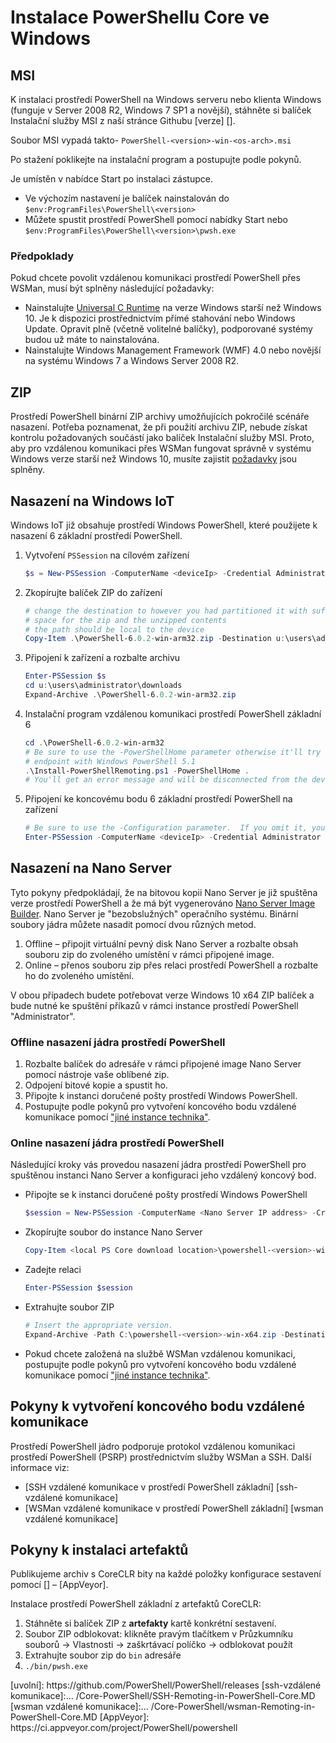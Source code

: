 # <a name="installing-powershell-core-on-windows"></a>Instalace PowerShellu Core ve Windows

## <a name="msi"></a>MSI

K instalaci prostředí PowerShell na Windows serveru nebo klienta Windows (funguje v Server 2008 R2, Windows 7 SP1 a novější), stáhněte si balíček Instalační služby MSI z naší stránce Githubu [verze] [].

Soubor MSI vypadá takto- `PowerShell-<version>-win-<os-arch>.msi`
<!-- TODO: should be updated to point to the Download Center as well -->

Po stažení poklikejte na instalační program a postupujte podle pokynů.

Je umístěn v nabídce Start po instalaci zástupce.

- Ve výchozím nastavení je balíček nainstalován do `$env:ProgramFiles\PowerShell\<version>`
- Můžete spustit prostředí PowerShell pomocí nabídky Start nebo `$env:ProgramFiles\PowerShell\<version>\pwsh.exe`

### <a name="prerequisites"></a>Předpoklady

Pokud chcete povolit vzdálenou komunikaci prostředí PowerShell přes WSMan, musí být splněny následující požadavky:

- Nainstalujte [Universal C Runtime](https://www.microsoft.com/download/details.aspx?id=50410) na verze Windows starší než Windows 10.
  Je k dispozici prostřednictvím přímé stahování nebo Windows Update.
  Opravit plně (včetně volitelné balíčky), podporované systémy budou už máte to nainstalována.
- Nainstalujte Windows Management Framework (WMF) 4.0 nebo novější na systému Windows 7 a Windows Server 2008 R2.

## <a name="zip"></a>ZIP

Prostředí PowerShell binární ZIP archivy umožňujících pokročilé scénáře nasazení.
Potřeba poznamenat, že při použití archivu ZIP, nebude získat kontrolu požadovaných součástí jako balíček Instalační služby MSI.
Proto, aby pro vzdálenou komunikaci přes WSMan fungovat správně v systému Windows verze starší než Windows 10, musíte zajistit [požadavky](#prerequisites) jsou splněny.

## <a name="deploying-on-windows-iot"></a>Nasazení na Windows IoT

Windows IoT již obsahuje prostředí Windows PowerShell, které použijete k nasazení 6 základní prostředí PowerShell.

1. Vytvoření `PSSession` na cílovém zařízení

   ```powershell
   $s = New-PSSession -ComputerName <deviceIp> -Credential Administrator
   ```

2. Zkopírujte balíček ZIP do zařízení

   ```powershell
   # change the destination to however you had partitioned it with sufficient
   # space for the zip and the unzipped contents
   # the path should be local to the device
   Copy-Item .\PowerShell-6.0.2-win-arm32.zip -Destination u:\users\administrator\Downloads -ToSession $s
   ```

3. Připojení k zařízení a rozbalte archivu

   ```powershell
   Enter-PSSession $s
   cd u:\users\administrator\downloads
   Expand-Archive .\PowerShell-6.0.2-win-arm32.zip
   ```

4. Instalační program vzdálenou komunikaci prostředí PowerShell základní 6

   ```powershell
   cd .\PowerShell-6.0.2-win-arm32
   # Be sure to use the -PowerShellHome parameter otherwise it'll try to create a new
   # endpoint with Windows PowerShell 5.1
   .\Install-PowerShellRemoting.ps1 -PowerShellHome .
   # You'll get an error message and will be disconnected from the device because it has to restart WinRM
   ```

5. Připojení ke koncovému bodu 6 základní prostředí PowerShell na zařízení

   ```powershell
   # Be sure to use the -Configuration parameter.  If you omit it, you will connect to Windows PowerShell 5.1
   Enter-PSSession -ComputerName <deviceIp> -Credential Administrator -Configuration powershell.6.0.2
   ```

## <a name="deploying-on-nano-server"></a>Nasazení na Nano Server

Tyto pokyny předpokládají, že na bitovou kopii Nano Server je již spuštěna verze prostředí PowerShell a že má být vygenerováno [Nano Server Image Builder](/windows-server/get-started/deploy-nano-server).
Nano Server je "bezobslužných" operačního systému. Binární soubory jádra můžete nasadit pomocí dvou různých metod.

1. Offline – připojit virtuální pevný disk Nano Server a rozbalte obsah souboru zip do zvoleného umístění v rámci připojené image.
2. Online – přenos souboru zip přes relaci prostředí PowerShell a rozbalte ho do zvoleného umístění.

V obou případech budete potřebovat verze Windows 10 x64 ZIP balíček a bude nutné ke spuštění příkazů v rámci instance prostředí PowerShell "Administrator".

### <a name="offline-deployment-of-powershell-core"></a>Offline nasazení jádra prostředí PowerShell

1. Rozbalte balíček do adresáře v rámci připojené image Nano Server pomocí nástroje vaše oblíbené zip.
2. Odpojení bitové kopie a spustit ho.
3. Připojte k instanci doručené pošty prostředí Windows PowerShell.
4. Postupujte podle pokynů pro vytvoření koncového bodu vzdálené komunikace pomocí ["jiné instance technika"](#executed-by-another-instance-of-powershell-on-behalf-of-the-instance-that-it-will-register).

### <a name="online-deployment-of-powershell-core"></a>Online nasazení jádra prostředí PowerShell

Následující kroky vás provedou nasazení jádra prostředí PowerShell pro spuštěnou instanci Nano Server a konfiguraci jeho vzdálený koncový bod.

- Připojte se k instanci doručené pošty prostředí Windows PowerShell

  ```powershell
  $session = New-PSSession -ComputerName <Nano Server IP address> -Credential <An Administrator account on the system>
  ```

- Zkopírujte soubor do instance Nano Server

  ```powershell
  Copy-Item <local PS Core download location>\powershell-<version>-win-x64.zip c:\ -ToSession $session
  ```

- Zadejte relaci

  ```powershell
  Enter-PSSession $session
  ```

- Extrahujte soubor ZIP

  ```powershell
  # Insert the appropriate version.
  Expand-Archive -Path C:\powershell-<version>-win-x64.zip -DestinationPath "C:\PowerShellCore_<version>"
  ```

- Pokud chcete založená na službě WSMan vzdálenou komunikaci, postupujte podle pokynů pro vytvoření koncového bodu vzdálené komunikace pomocí ["jiné instance technika"](../core-powershell/WSMan-Remoting-in-PowerShell-Core.md#executed-by-another-instance-of-powershell-on-behalf-of-the-instance-that-it-will-register).

## <a name="instructions-to-create-a-remoting-endpoint"></a>Pokyny k vytvoření koncového bodu vzdálené komunikace

Prostředí PowerShell jádro podporuje protokol vzdálenou komunikaci prostředí PowerShell (PSRP) prostřednictvím služby WSMan a SSH.
Další informace viz:

- [SSH vzdálené komunikace v prostředí PowerShell základní] [ssh-vzdálené komunikace]
- [WSMan vzdálené komunikace v prostředí PowerShell základní] [wsman vzdálené komunikace]

## <a name="artifact-installation-instructions"></a>Pokyny k instalaci artefaktů

Publikujeme archiv s CoreCLR bity na každé položky konfigurace sestavení pomocí [] – [AppVeyor].

Instalace prostředí PowerShell základní z artefaktů CoreCLR:

1. Stáhněte si balíček ZIP z **artefakty** kartě konkrétní sestavení.
2. Soubor ZIP odblokovat: klikněte pravým tlačítkem v Průzkumníku souborů -> Vlastnosti -> zaškrtávací políčko -> odblokovat použít
3. Extrahujte soubor zip do `bin` adresáře
4. `./bin/pwsh.exe`

<!-- [download-center]: TODO --> [uvolní]: https://github.com/PowerShell/PowerShell/releases [ssh-vzdálené komunikace]:... /Core-PowerShell/SSH-Remoting-in-PowerShell-Core.MD [wsman vzdálené komunikace]:... /Core-PowerShell/wsman-Remoting-in-PowerShell-Core.MD [AppVeyor]: https://ci.appveyor.com/project/PowerShell/powershell